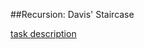 ##Recursion: Davis' Staircase

[task description](https://www.hackerrank.com/challenges/ctci-recursive-staircase)